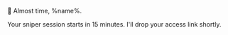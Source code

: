🚀 Almost time\, %name%\.

Your sniper session starts in 15 minutes\. I\'ll drop your access link shortly\.
